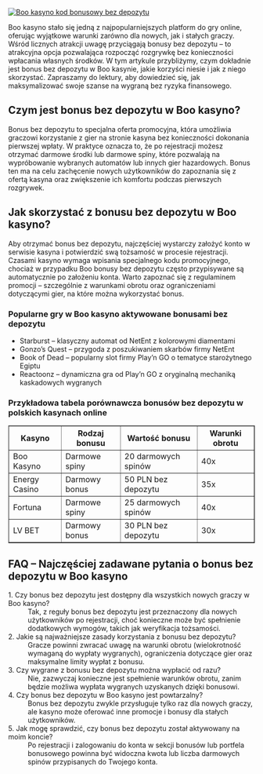 [![Boo kasyno kod bonusowy bez depozytu](https://123-caf.pages.dev/gitsignup.png)](https://vrmoo.ru/Bt82HjjY)

<div>   <p>Boo kasyno stało się jedną z najpopularniejszych platform do gry online, oferując wyjątkowe warunki zarówno dla nowych, jak i stałych graczy. Wśród licznych atrakcji uwagę przyciągają bonusy bez depozytu – to atrakcyjna opcja pozwalająca rozpocząć rozgrywkę bez konieczności wpłacania własnych środków. W tym artykule przybliżymy, czym dokładnie jest bonus bez depozytu w Boo kasynie, jakie korzyści niesie i jak z niego skorzystać. Zapraszamy do lektury, aby dowiedzieć się, jak maksymalizować swoje szanse na wygraną bez ryzyka finansowego.</p>      <h2>Czym jest bonus bez depozytu w Boo kasyno?</h2>   <p>Bonus bez depozytu to specjalna oferta promocyjna, która umożliwia graczowi korzystanie z gier na stronie kasyna bez konieczności dokonania pierwszej wpłaty. W praktyce oznacza to, że po rejestracji możesz otrzymać darmowe środki lub darmowe spiny, które pozwalają na wypróbowanie wybranych automatów lub innych gier hazardowych. Bonus ten ma na celu zachęcenie nowych użytkowników do zapoznania się z ofertą kasyna oraz zwiększenie ich komfortu podczas pierwszych rozgrywek.</p>      <h2>Jak skorzystać z bonusu bez depozytu w Boo kasyno?</h2>   <p>Aby otrzymać bonus bez depozytu, najczęściej wystarczy założyć konto w serwisie kasyna i potwierdzić swą tożsamość w procesie rejestracji. Czasami kasyno wymaga wpisania specjalnego kodu promocyjnego, chociaż w przypadku Boo bonusy bez depozytu często przypisywane są automatycznie po założeniu konta. Warto zapoznać się z regulaminem promocji – szczególnie z warunkami obrotu oraz ograniczeniami dotyczącymi gier, na które można wykorzystać bonus.</p>      <h3>Popularne gry w Boo kasyno aktywowane bonusami bez depozytu</h3>   <ul>     <li>Starburst – klasyczny automat od NetEnt z kolorowymi diamentami</li>     <li>Gonzo’s Quest – przygoda z poszukiwaniem skarbów firmy NetEnt</li>     <li>Book of Dead – popularny slot firmy Play’n GO o tematyce starożytnego Egiptu</li>     <li>Reactoonz – dynamiczna gra od Play’n GO z oryginalną mechaniką kaskadowych wygranych</li>   </ul>      <h3>Przykładowa tabela porównawcza bonusów bez depozytu w polskich kasynach online</h3>   <table border="1" cellpadding="6" cellspacing="0">     <thead>       <tr>         <th>Kasyno</th>         <th>Rodzaj bonusu</th>         <th>Wartość bonusu</th>         <th>Warunki obrotu</th>       </tr>     </thead>     <tbody>       <tr>         <td>Boo Kasyno</td>         <td>Darmowe spiny</td>         <td>20 darmowych spinów</td>         <td>40x</td>       </tr>       <tr>         <td>Energy Casino</td>         <td>Darmowy bonus</td>         <td>50 PLN bez depozytu</td>         <td>35x</td>       </tr>       <tr>         <td>Fortuna</td>         <td>Darmowe spiny</td>         <td>25 darmowych spinów</td>         <td>40x</td>       </tr>       <tr>         <td>LV BET</td>         <td>Darmowy bonus</td>         <td>30 PLN bez depozytu</td>         <td>30x</td>       </tr>     </tbody>   </table>      <h2>FAQ – Najczęściej zadawane pytania o bonus bez depozytu w Boo kasyno</h2>   <dl>     <dt>1. Czy bonus bez depozytu jest dostępny dla wszystkich nowych graczy w Boo kasyno?</dt>     <dd>Tak, z reguły bonus bez depozytu jest przeznaczony dla nowych użytkowników po rejestracji, choć konieczne może być spełnienie dodatkowych wymogów, takich jak weryfikacja tożsamości.</dd>        <dt>2. Jakie są najważniejsze zasady korzystania z bonusu bez depozytu?</dt>     <dd>Gracze powinni zwracać uwagę na warunki obrotu (wielokrotność wymaganą do wypłaty wygranych), ograniczenia dotyczące gier oraz maksymalne limity wypłat z bonusu.</dd>        <dt>3. Czy wygrane z bonusu bez depozytu można wypłacić od razu?</dt>     <dd>Nie, zazwyczaj konieczne jest spełnienie warunków obrotu, zanim będzie możliwa wypłata wygranych uzyskanych dzięki bonusowi.</dd>        <dt>4. Czy bonus bez depozytu w Boo kasyno jest powtarzalny?</dt>     <dd>Bonus bez depozytu zwykle przysługuje tylko raz dla nowych graczy, ale kasyno może oferować inne promocje i bonusy dla stałych użytkowników.</dd>        <dt>5. Jak mogę sprawdzić, czy bonus bez depozytu został aktywowany na moim koncie?</dt>     <dd>Po rejestracji i zalogowaniu do konta w sekcji bonusów lub portfela bonusowego powinna być widoczna kwota lub liczba darmowych spinów przypisanych do Twojego konta.</dd>   </dl>   </div>